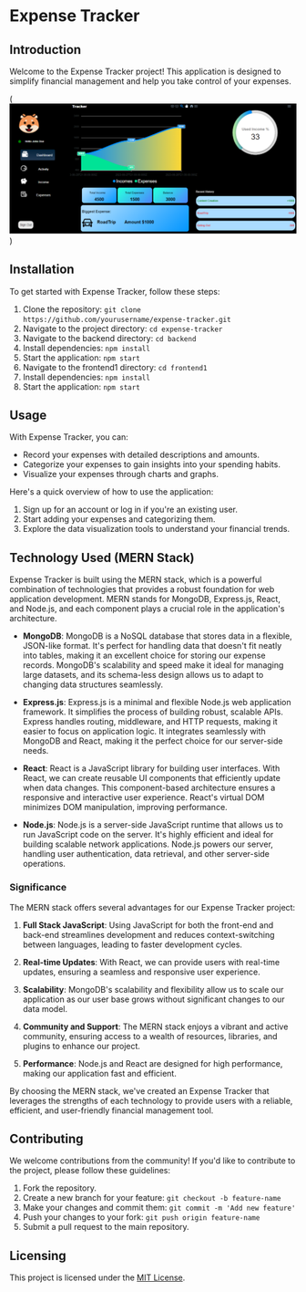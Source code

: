 # Expense Tracker

## Introduction

Welcome to the Expense Tracker project! This application is designed to simplify financial management and help you take control of your expenses.

(![Expense Tracker](<output image.png>))


## Installation

To get started with Expense Tracker, follow these steps:

1. Clone the repository: `git clone https://github.com/yourusername/expense-tracker.git`
2. Navigate to the project directory: `cd expense-tracker`
3. Navigate to the backend directory: `cd backend`
4. Install dependencies: `npm install`
5. Start the application: `npm start`
6. Navigate to the frontend1 directory: `cd frontend1`
4. Install dependencies: `npm install`
5. Start the application: `npm start`

## Usage

With Expense Tracker, you can:

- Record your expenses with detailed descriptions and amounts.
- Categorize your expenses to gain insights into your spending habits.
- Visualize your expenses through charts and graphs.

Here's a quick overview of how to use the application:

1. Sign up for an account or log in if you're an existing user.
2. Start adding your expenses and categorizing them.
3. Explore the data visualization tools to understand your financial trends.

## Technology Used (MERN Stack)

Expense Tracker is built using the MERN stack, which is a powerful combination of technologies that provides a robust foundation for web application development. MERN stands for MongoDB, Express.js, React, and Node.js, and each component plays a crucial role in the application's architecture.

- **MongoDB**: MongoDB is a NoSQL database that stores data in a flexible, JSON-like format. It's perfect for handling data that doesn't fit neatly into tables, making it an excellent choice for storing our expense records. MongoDB's scalability and speed make it ideal for managing large datasets, and its schema-less design allows us to adapt to changing data structures seamlessly.

- **Express.js**: Express.js is a minimal and flexible Node.js web application framework. It simplifies the process of building robust, scalable APIs. Express handles routing, middleware, and HTTP requests, making it easier to focus on application logic. It integrates seamlessly with MongoDB and React, making it the perfect choice for our server-side needs.

- **React**: React is a JavaScript library for building user interfaces. With React, we can create reusable UI components that efficiently update when data changes. This component-based architecture ensures a responsive and interactive user experience. React's virtual DOM minimizes DOM manipulation, improving performance.

- **Node.js**: Node.js is a server-side JavaScript runtime that allows us to run JavaScript code on the server. It's highly efficient and ideal for building scalable network applications. Node.js powers our server, handling user authentication, data retrieval, and other server-side operations.

### Significance

The MERN stack offers several advantages for our Expense Tracker project:

1. **Full Stack JavaScript**: Using JavaScript for both the front-end and back-end streamlines development and reduces context-switching between languages, leading to faster development cycles.

2. **Real-time Updates**: With React, we can provide users with real-time updates, ensuring a seamless and responsive user experience.

3. **Scalability**: MongoDB's scalability and flexibility allow us to scale our application as our user base grows without significant changes to our data model.

4. **Community and Support**: The MERN stack enjoys a vibrant and active community, ensuring access to a wealth of resources, libraries, and plugins to enhance our project.

5. **Performance**: Node.js and React are designed for high performance, making our application fast and efficient.

By choosing the MERN stack, we've created an Expense Tracker that leverages the strengths of each technology to provide users with a reliable, efficient, and user-friendly financial management tool.


## Contributing

We welcome contributions from the community! If you'd like to contribute to the project, please follow these guidelines:

1. Fork the repository.
2. Create a new branch for your feature: `git checkout -b feature-name`
3. Make your changes and commit them: `git commit -m 'Add new feature'`
4. Push your changes to your fork: `git push origin feature-name`
5. Submit a pull request to the main repository.


## Licensing

This project is licensed under the [MIT License](LICENSE).

